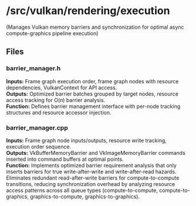 # /src/vulkan/rendering/execution

(Manages Vulkan memory barriers and synchronization for optimal async compute-graphics pipeline execution)

## Files

### barrier_manager.h
**Inputs:** Frame graph execution order, frame graph nodes with resource dependencies, VulkanContext for API access.  
**Outputs:** Optimized barrier batches grouped by target nodes, resource access tracking for O(n) barrier analysis.  
**Function:** Defines barrier management interface with per-node tracking structures and resource accessor injection.

### barrier_manager.cpp
**Inputs:** Frame graph node inputs/outputs, resource write tracking, execution order sequence.  
**Outputs:** VkBufferMemoryBarrier and VkImageMemoryBarrier commands inserted into command buffers at optimal points.  
**Function:** Implements optimized barrier requirement analysis that only inserts barriers for true write-after-write and write-after-read hazards. Eliminates redundant read-after-write barriers for compute-to-compute transitions, reducing synchronization overhead by analyzing resource access patterns across all queue types (compute-to-compute, compute-to-graphics, graphics-to-compute, graphics-to-graphics).